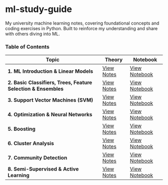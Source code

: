 # ml-study-guide
My university machine learning notes, covering foundational concepts and coding exercises in Python. Built to reinforce my understanding and share with others diving into ML.

### Table of Contents

| Topic | Theory | Notebook |
|-------|--------|----------|
| **1. ML Introduction & Linear Models** | [View Notes](theory/01-ml-intro-linear-models.md) | [View Notebook](practical/01-linear-models.ipynb) |
| **2. Basic Classifiers, Trees, Feature Selection & Ensembles** | [View Notes](theory/02-basic-classifiers-trees-ensembles.md) | [View Notebook](practical/02-basic-classifiers.ipynb) |
| **3. Support Vector Machines (SVM)** | [View Notes](theory/03-svm.md) | [View Notebook](practical/03-svm.ipynb) |
| **4. Optimization & Neural Networks** | [View Notes](theory/04-optimization-neural-nets.md) | [View Notebook](practical/04-neural-networks.ipynb) |
| **5. Boosting** | [View Notes](theory/05-boosting.md) | [View Notebook](practical/05-boosting.ipynb) |
| **6. Cluster Analysis** | [View Notes](theory/06-cluster-analysis.md) | [View Notebook](practical/06-cluster-analysis.ipynb) |
| **7. Community Detection** | [View Notes](theory/07-community-detection.md) | [View Notebook](practical/07-community-detection.ipynb) |
| **8. Semi-Supervised & Active Learning** | [View Notes](theory/08-semi-active-learning.md) | [View Notebook](practical/08-semi-supervised.ipynb) |
